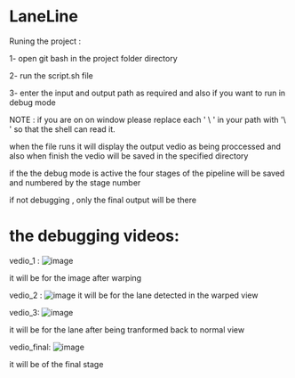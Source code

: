 # LaneLine













Runing the project :

1- open git bash in the project folder directory 


2- run the script.sh file


3- enter the input and output path as required and also if you want to run in debug mode

NOTE  :  if you are on on window please replace each ' \ ' in your path with '\ \' so that the shell can read it.


when the file runs it will display the output vedio as being proccessed  and also  when finish the vedio will be saved  in the specified directory

if the the debug mode is active the four stages of the pipeline will be saved and numbered by the stage number 

if not debugging , only the final output will be there





# the debugging videos:

vedio_1 : 
![image](https://user-images.githubusercontent.com/64699750/164257627-176e0916-c8d5-421d-8065-e1b79cd1607a.png)

it will be for the image after warping 


vedio_2 :
![image](https://user-images.githubusercontent.com/64699750/164257837-52dc3fef-5792-4b8c-99c3-c94b8263bb58.png)
it will be for the lane detected in the warped view


vedio_3:
![image](https://user-images.githubusercontent.com/64699750/164257999-263cfd37-9f2f-4214-9103-1c345f18ef41.png)

it will be for the lane after being tranformed back to normal view



vedio_final:
![image](https://user-images.githubusercontent.com/64699750/164258324-dafb9d82-611a-4e59-bd6b-e5f84ece335f.png)

it will be of the final stage 






